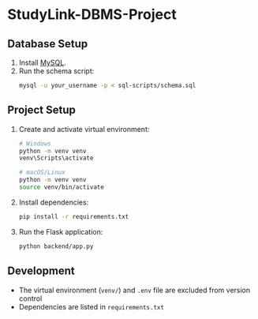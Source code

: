 # StudyLink-DBMS-Project

## Database Setup

1. Install [MySQL](https://dev.mysql.com/downloads/).
2. Run the schema script:
   ```bash
   mysql -u your_username -p < sql-scripts/schema.sql
   ```

## Project Setup

1. Create and activate virtual environment:

   ```bash
   # Windows
   python -m venv venv
   venv\Scripts\activate

   # macOS/Linux
   python -m venv venv
   source venv/bin/activate
   ```

2. Install dependencies:

   ```bash
   pip install -r requirements.txt
   ```

3. Run the Flask application:
   ```bash
   python backend/app.py
   ```

## Development

- The virtual environment (`venv/`) and `.env` file are excluded from version control
- Dependencies are listed in `requirements.txt`
